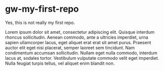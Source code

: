 # gw-my-first-repo

Yes, this is not really my first repo.

Lorem ipsum dolor sit amet, consectetur adipiscing elit. Quisque interdum rhoncus sollicitudin. Aenean commodo, ante a ultricies imperdiet, urna sapien ullamcorper lacus, eget aliquet erat erat sit amet purus. Praesent auctor elit eget nisi placerat, semper laoreet sem tincidunt. Nam condimentum accumsan sollicitudin. Nullam eget nulla commodo, interdum lacus at, sodales tortor. Vestibulum vulputate commodo velit eget imperdiet. Nulla feugiat turpis tellus, vel aliquet enim blandit non.

